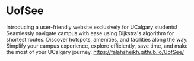 # UofSee
Introducing a user-friendly website exclusively for UCalgary students! Seamlessly navigate campus with ease using Dijkstra's algorithm for shortest routes. Discover hotspots, amenities, and facilities along the way. Simplify your campus experience, explore efficiently, save time, and make the most of your UCalgary journey.
https://falahsheikh.github.io/UofSee/